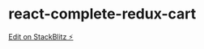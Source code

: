 # react-complete-redux-cart

[Edit on StackBlitz ⚡️](https://stackblitz.com/edit/vitejs-vite-lcgcrv)